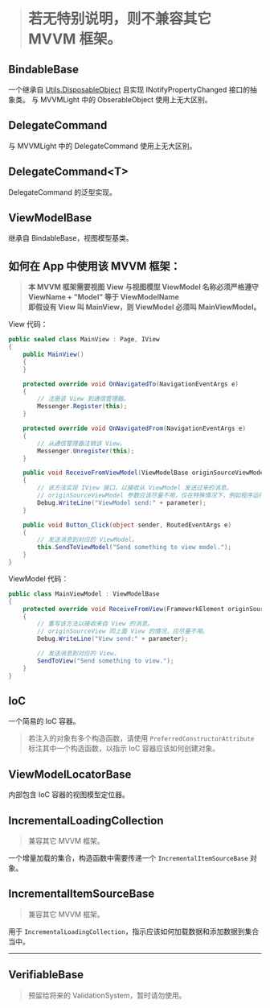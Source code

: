 > # 若无特别说明，则不兼容其它 MVVM 框架。

## BindableBase
一个继承自 [Utils.DisposableObject](https://github.com/h82258652/SoftwareKobo.UniversalToolkit3/blob/master/SoftwareKobo.UniversalToolkit/SoftwareKobo.UniversalToolkit/Utils/README.md) 且实现 INotifyPropertyChanged 接口的抽象类。
与 MVVMLight 中的 ObserableObject 使用上无大区别。

## DelegateCommand
与 MVVMLight 中的 DelegateCommand 使用上无大区别。

## DelegateCommand&lt;T&gt;
DelegateCommand 的泛型实现。

## ViewModelBase
继承自 BindableBase，视图模型基类。

## 如何在 App 中使用该 MVVM 框架：
> **本 MVVM 框架需要视图 View 与视图模型 ViewModel 名称必须严格遵守**  
> **ViewName + "Model" 等于 ViewModelName**  
> **即假设有 View 叫 MainView，则 ViewModel 必须叫 MainViewModel。**

View 代码：
```C#
public sealed class MainView : Page, IView
{
    public MainView()
    {
    }

	protected override void OnNavigatedTo(NavigationEventArgs e)
    {
		// 注册该 View 到通信管理器。
        Messenger.Register(this);
    }

    protected override void OnNavigatedFrom(NavigationEventArgs e)
    {
		// 从通信管理器注销该 View。
        Messenger.Unregister(this);
    }

    public void ReceiveFromViewModel(ViewModelBase originSourceViewModel, dynamic parameter)
    {
		// 该方法实现 IView 接口，以接收从 ViewModel 发送过来的消息。
		// originSourceViewModel 参数应该尽量不用，仅在特殊情况下，例如程序运行时存在多个该 View 所对应的 ViewModel 的实例时需要用作检查才使用。
		Debug.WriteLine("ViewModel send:" + parameter);
    }

	public void Button_Click(object sender, RoutedEventArgs e)
	{
		// 发送消息到对应的 ViewModel。
		this.SendToViewModel("Send something to view model.");
	}
}
```
ViewModel 代码：
```C#
public class MainViewModel : ViewModelBase
{
	protected override void ReceiveFromView(FrameworkElement originSourceView, dynamic parameter)
    {
		// 重写该方法以接收来自 View 的消息。
		// originSourceView 同上面 View 的情况，应尽量不用。
		Debug.WriteLine("View send:" + parameter);

		// 发送消息到对应的 View。
		SendToView("Send something to view.");
	}
} 
```

## IoC
一个简易的 IoC 容器。
> 若注入的对象有多个构造函数，请使用 ```PreferredConstructorAttribute``` 标注其中一个构造函数，以指示 IoC 容器应该如何创建对象。

## ViewModelLocatorBase
内部包含 IoC 容器的视图模型定位器。

## IncrementalLoadingCollection
> 兼容其它 MVVM 框架。

一个增量加载的集合，构造函数中需要传递一个 ```IncrementalItemSourceBase``` 对象。

## IncrementalItemSourceBase
> 兼容其它 MVVM 框架。

用于 ```IncrementalLoadingCollection```，指示应该如何加载数据和添加数据到集合当中。

----------
## VerifiableBase
> 预留给将来的 ValidationSystem，暂时请勿使用。

